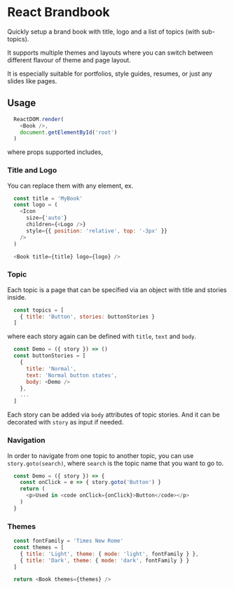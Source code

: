 # React Brandbook

Quickly setup a brand book with title, logo and a list of topics (with sub-topics). 

It supports multiple themes and layouts where you can switch between different flavour of theme and page layout. 

It is especially suitable for portfolios, style guides, resumes, or just any slides like pages.

## Usage

```javascript
  ReactDOM.render(
    <Book />,
    document.getElementById('root')
  )
```

where props supported includes,

### Title and Logo

You can replace them with any element, ex. 

```javascript
  const title = 'MyBook'
  const logo = (
    <Icon
      size={'auto'}
      children={<Logo />}
      style={{ position: 'relative', top: '-3px' }}
    />
  )

  <Book title={title} logo={logo} />
```

### Topic

Each topic is a page that can be specified via an object with title and stories inside. 

```javascript
  const topics = [
    { title: 'Button', stories: buttonStories }
  ]
```

where each story again can be defined with `title`, `text` and `body`. 

```javascript
  const Demo = ({ story }) => ()
  const buttonStories = [
    {
      title: 'Normal',
      text: 'Normal button states',
      body: <Demo />
    },
    ...
  ]
```

Each story can be added via `body` attributes of topic stories. And it can be decorated with `story` as input if needed.


### Navigation

In order to navigate from one topic to another topic, you can use `story.goto(search)`, where `search` is the topic name that you want to go to. 

```javascript
  const Demo = ({ story }) => {
    const onClick = e => { story.goto('Button') }
    return (
      <p>Used in <code onClick={onClick}>Button</code></p>
    )
  }
```

### Themes

```javascript
  const fontFamily = 'Times New Rome'
  const themes = [
    { title: 'Light', theme: { mode: 'light', fontFamily } },
    { title: 'Dark', theme: { mode: 'dark', fontFamily } }
  ]

  return <Book themes={themes} />
```



